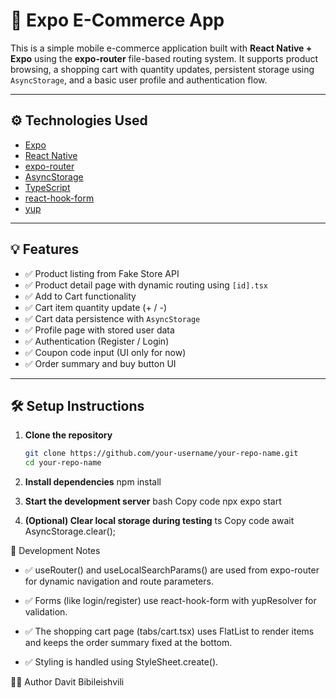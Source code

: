 # 🛒 Expo E-Commerce App

This is a simple mobile e-commerce application built with **React Native + Expo** using the **expo-router** file-based routing system. It supports product browsing, a shopping cart with quantity updates, persistent storage using `AsyncStorage`, and a basic user profile and authentication flow.

---

## ⚙️ Technologies Used

- [Expo](https://expo.dev/)
- [React Native](https://reactnative.dev/)
- [expo-router](https://expo.github.io/router/)
- [AsyncStorage](https://react-native-async-storage.github.io/async-storage/)
- [TypeScript](https://www.typescriptlang.org/)
- [react-hook-form](https://react-hook-form.com/)
- [yup](https://github.com/jquense/yup)

---

## 💡 Features

- ✅ Product listing from Fake Store API
- ✅ Product detail page with dynamic routing using `[id].tsx`
- ✅ Add to Cart functionality
- ✅ Cart item quantity update (+ / -)
- ✅ Cart data persistence with `AsyncStorage`
- ✅ Profile page with stored user data
- ✅ Authentication (Register / Login)
- ✅ Coupon code input (UI only for now)
- ✅ Order summary and buy button UI

---

## 🛠 Setup Instructions

1. **Clone the repository**

   ```bash
   git clone https://github.com/your-username/your-repo-name.git
   cd your-repo-name

   ```

2. **Install dependencies**
   npm install

3. **Start the development server**
   bash
   Copy code
   npx expo start

4. **(Optional) Clear local storage during testing**
   ts
   Copy code
   await AsyncStorage.clear();

🧪 Development Notes

- ✅ useRouter() and useLocalSearchParams() are used from expo-router for dynamic navigation and route parameters.

- ✅ Forms (like login/register) use react-hook-form with yupResolver for validation.

- ✅ The shopping cart page (tabs/cart.tsx) uses FlatList to render items and keeps the order summary fixed at the bottom.

- ✅ Styling is handled using StyleSheet.create().

🙋‍♂️ Author
Davit Bibileishvili
